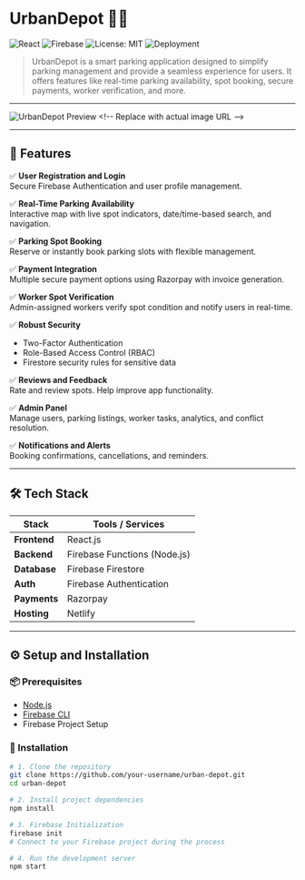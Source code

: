 # UrbanDepot 🚗📍  
![React](https://img.shields.io/badge/Frontend-React.js-blue) ![Firebase](https://img.shields.io/badge/Backend-Firebase-orange) ![License: MIT](https://img.shields.io/badge/License-MIT-green.svg) ![Deployment](https://img.shields.io/badge/Hosted%20on-Netlify-brightgreen)


> UrbanDepot is a smart parking application designed to simplify parking management and provide a seamless experience for users. It offers features like real-time parking availability, spot booking, secure payments, worker verification, and more.


---

![UrbanDepot Preview]([https://your-image-url.com/demo-preview.png](https://github.com/riyaindap7/UrbanDepot/blob/master/public/urbanlogo1.png)) <!-- Replace with actual image URL -->

---

## 🔧 Features

✅ **User Registration and Login**  
Secure Firebase Authentication and user profile management.

✅ **Real-Time Parking Availability**  
Interactive map with live spot indicators, date/time-based search, and navigation.

✅ **Parking Spot Booking**  
Reserve or instantly book parking slots with flexible management.

✅ **Payment Integration**  
Multiple secure payment options using Razorpay with invoice generation.

✅ **Worker Spot Verification**  
Admin-assigned workers verify spot condition and notify users in real-time.

✅ **Robust Security**  
- Two-Factor Authentication  
- Role-Based Access Control (RBAC)  
- Firestore security rules for sensitive data

✅ **Reviews and Feedback**  
Rate and review spots. Help improve app functionality.

✅ **Admin Panel**  
Manage users, parking listings, worker tasks, analytics, and conflict resolution.

✅ **Notifications and Alerts**  
Booking confirmations, cancellations, and reminders.

---

## 🛠️ Tech Stack

| Stack         | Tools / Services                  |
|---------------|-----------------------------------|
| **Frontend**  | React.js                          |
| **Backend**   | Firebase Functions (Node.js)      |
| **Database**  | Firebase Firestore                |
| **Auth**      | Firebase Authentication           |
| **Payments**  | Razorpay                          |
| **Hosting**   | Netlify                           |

---

## ⚙️ Setup and Installation

### 📦 Prerequisites
- [Node.js](https://nodejs.org/)
- [Firebase CLI](https://firebase.google.com/docs/cli)
- Firebase Project Setup

### 📂 Installation

```bash
# 1. Clone the repository
git clone https://github.com/your-username/urban-depot.git
cd urban-depot

# 2. Install project dependencies
npm install

# 3. Firebase Initialization
firebase init
# Connect to your Firebase project during the process

# 4. Run the development server
npm start
